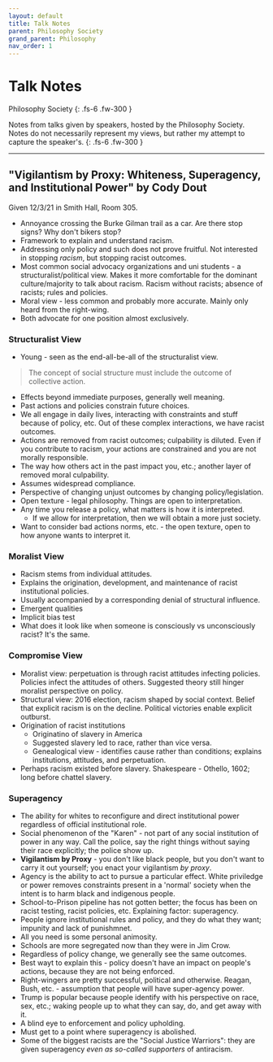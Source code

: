 ```yaml
---
layout: default
title: Talk Notes
parent: Philosophy Society
grand_parent: Philosophy
nav_order: 1
---
```


# Talk Notes

Philosophy Society
{: .fs-6 .fw-300 }

Notes from talks given by speakers, hosted by the Philosophy Society. Notes do not necessarily represent my views, but rather my attempt to capture the speaker's.
{: .fs-6 .fw-300 }

---

## "Vigilantism by Proxy: Whiteness, Superagency, and Institutional Power" by Cody Dout
Given 12/3/21 in Smith Hall, Room 305.

- Annoyance crossing the Burke Gilman trail as a car. Are there stop signs? Why don't bikers stop?
- Framework to explain and understand racism.
- Addressing only policy and such does not prove fruitful. Not interested in stopping *racism*, but stopping racist outcomes.
- Most common social advocacy organizations and uni students - a structuralist/political view. Makes it more comfortable for the dominant culture/majority to talk about racism. Racism without racists; absence of racists; rules and policies.
- Moral view - less common and probably more accurate. Mainly only heard from the right-wing.
- Both advocate for one position almost exclusively. 

### Structuralist View
- Young - seen as the end-all-be-all of the structuralist view.

> The concept of social structure must include the outcome of collective action.

- Effects beyond immediate purposes, generally well meaning.
- Past actions and policies constrain future choices.
- We all engage in daily lives, interacting with constraints and stuff because of policy, etc. Out of these complex interactions, we have racist outcomes.
- Actions are removed from racist outcomes; culpability is diluted. Even if you contribute to racism, your actions are constrained and you are not morally responsible.
- The way how others act in the past impact you, etc.; another layer of removed moral culpability.
- Assumes widespread compliance.
- Perspective of changing unjust outcomes by changing policy/legislation.
- Open texture - legal philosophy. Things are open to interpretation.
- Any time you release a policy, what matters is how it is interpreted.
  - If we allow for interpretation, then we will obtain a more just society.
- Want to consider bad actions norms, etc. - the open texture, open to how anyone wants to interpret it.

### Moralist View
- Racism stems from individual attitudes.
- Explains the origination, development, and maintenance of racist institutional policies.
- Usually accompanied by a corresponding denial of structural influence.
- Emergent qualities
- Implicit bias test
- What does it look like when someone is consciously vs unconsciously racist? It's the same.

### Compromise View
- Moralist view: perpetuation is through racist attitudes infecting policies. Policies infect the attitudes of others. Suggested theory still hinger moralist perspective on policy.
- Structural view: 2016 election, racism shaped by social context. Belief that explicit racism is on the decline. Political victories enable explicit outburst. 
- Origination of racist institutions
  - Originatino of slavery in America
  - Suggested slavery led to race, rather than vice versa.
  - Genealogical view - identifies cause rather than conditions; explains institutions, attitudes, and perpetuation.
- Perhaps racism existed before slavery. Shakespeare - Othello, 1602; long before chattel slavery.

### Superagency
- The ability for whites to reconfigure and direct institutional power regardless of official institutional role.
- Social phenomenon of the "Karen" - not part of any social institution of power in any way. Call the police, say the right things without saying their race explicitly; the police show up.
- **Vigilantism by Proxy** - you don't like black people, but you don't want to carry it out yourself; you enact your vigilantism *by proxy*.
- Agency is the ability to act to pursue a particular effect. White priviledge or power removes constraints present in a 'normal' society when the intent is to harm black and indigenous people.
- School-to-Prison pipeline has not gotten better; the focus has been on racist testing, racist policies, etc. Explaining factor: superagency.
- People ignore institutional rules and policy, and they do what they want; impunity and lack of punishmnet.
- All you need is some personal animosity.
- Schools are more segregated now than they were in Jim Crow.
- Regardless of policy change, we generally see the same outcomes.
- Best wayt to explain this - policy doesn't have an impact on people's actions, because they are not being enforced.
- Right-wingers are pretty successful, political and otherwise. Reagan, Bush, etc. - assumption that people will have super-agency power.
- Trump is popular because people identify with his perspective on race, sex, etc.; waking people up to what they can say, do, and get away with it.
- A blind eye to enforcement and policy upholding.
- Must get to a point where superagency is abolished.
- Some of the biggest racists are the "Social Justice Warriors": they are given superagency *even as so-called supporters* of antiracism.
